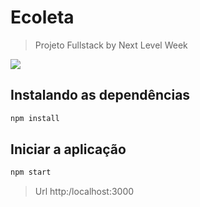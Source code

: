 # Ecoleta

> Projeto Fullstack by Next Level Week

![](header.png)

## Instalando as dependências

```sh
npm install
```

## Iniciar a aplicação

```sh
npm start
```

> Url http:/localhost:3000
